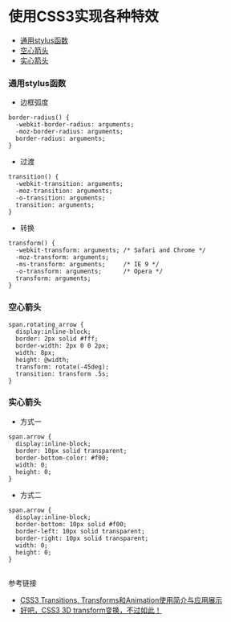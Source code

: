 # 使用CSS3实现各种特效

* [通用stylus函数](#%E9%80%9A%E7%94%A8stylus%E5%87%BD%E6%95%B0) 
* [空心箭头](#%E7%A9%BA%E5%BF%83%E7%AE%AD%E5%A4%B4)
* [实心箭头](#%E5%AE%9E%E5%BF%83%E7%AE%AD%E5%A4%B4)

### 通用stylus函数

* 边框弧度  
```
border-radius() {
  -webkit-border-radius: arguments;
  -moz-border-radius: arguments;
  border-radius: arguments;
}
```

* 过渡
```
transition() {
  -webkit-transition: arguments;
  -moz-transition: arguments;
  -o-transition: arguments;
  transition: arguments;
}
```

* 转换
```
transform() {
  -webkit-transform: arguments;	/* Safari and Chrome */
  -moz-transform: arguments;
  -ms-transform: arguments;		/* IE 9 */
  -o-transform: arguments;		/* Opera */
  transform: arguments;
}
```

### 空心箭头
```
span.rotating_arrow {
  display:inline-block;
  border: 2px solid #fff;
  border-width: 2px 0 0 2px;
  width: 8px;
  height: @width;
  transform: rotate(-45deg);
  transition: transform .5s;
}
```

### 实心箭头

* 方式一
```
span.arrow {
  display:inline-block;
  border: 10px solid transparent;
  border-bottom-color: #f00;
  width: 0;
  height: 0;
}
```

* 方式二
```
span.arrow {
  display:inline-block;
  border-bottom: 10px solid #f00;
  border-left: 10px solid transparent;
  border-right: 10px solid transparent;
  width: 0;
  height: 0;
}
```
##
参考链接
* [CSS3 Transitions, Transforms和Animation使用简介与应用展示](http://www.zhangxinxu.com/wordpress/2010/11/css3-transitions-transforms-animation-introduction/) 
* [好吧，CSS3 3D transform变换，不过如此！](http://www.zhangxinxu.com/wordpress/2012/09/css3-3d-transform-perspective-animate-transition/) 


